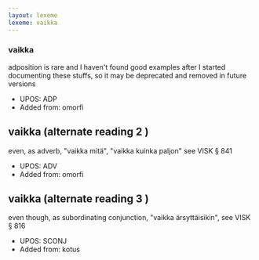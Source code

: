 ```yaml
---
layout: lexeme
lexeme: vaikka
---
```


###  vaikka

adposition is rare and I haven't found good examples after I started documenting these stuffs, so it may be deprecated and removed in future versions
* UPOS:  ADP
* Added from:  omorfi


## vaikka (alternate reading 2 )

even, as adverb, "vaikka mitä", "vaikka kuinka paljon" see VISK § 841
* UPOS:  ADV
* Added from:  omorfi


## vaikka (alternate reading 3 )

even though, as subordinating conjunction, "vaikka ärsyttäisikin", see VISK § 816
* UPOS:  SCONJ
* Added from:  kotus

